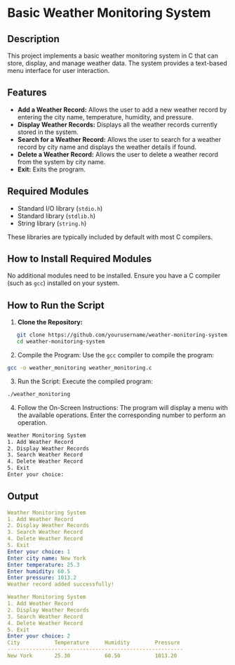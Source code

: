 # Basic Weather Monitoring System

## Description
This project implements a basic weather monitoring system in C that can store, display, and manage weather data. The system provides a text-based menu interface for user interaction.

## Features

- **Add a Weather Record:** Allows the user to add a new weather record by entering the city name, temperature, humidity, and pressure.
- **Display Weather Records:** Displays all the weather records currently stored in the system.
- **Search for a Weather Record:** Allows the user to search for a weather record by city name and displays the weather details if found.
- **Delete a Weather Record:** Allows the user to delete a weather record from the system by city name.
- **Exit:** Exits the program.

## Required Modules

- Standard I/O library (`stdio.h`)
- Standard library (`stdlib.h`)
- String library (`string.h`)

These libraries are typically included by default with most C compilers.

## How to Install Required Modules

No additional modules need to be installed. Ensure you have a C compiler (such as `gcc`) installed on your system.

## How to Run the Script

1. **Clone the Repository:**

```sh
   git clone https://github.com/yourusername/weather-monitoring-system.git
   cd weather-monitoring-system
```
2. Compile the Program:
Use the `gcc` compiler to compile the program:
```bash 
gcc -o weather_monitoring weather_monitoring.c
```
3. Run the Script:
Execute the compiled program:
```bash 
./weather_monitoring
```
4. Follow the On-Screen Instructions:
The program will display a menu with the available operations. Enter the corresponding number to perform an operation.
```bash 
Weather Monitoring System
1. Add Weather Record
2. Display Weather Records
3. Search Weather Record
4. Delete Weather Record
5. Exit
Enter your choice: 
```
## Output
```yaml
Weather Monitoring System
1. Add Weather Record
2. Display Weather Records
3. Search Weather Record
4. Delete Weather Record
5. Exit
Enter your choice: 1
Enter city name: New York
Enter temperature: 25.3
Enter humidity: 60.5
Enter pressure: 1013.2
Weather record added successfully!

Weather Monitoring System
1. Add Weather Record
2. Display Weather Records
3. Search Weather Record
4. Delete Weather Record
5. Exit
Enter your choice: 2
City           Temperature     Humidity        Pressure
--------------------------------------------------------
New York       25.30           60.50           1013.20
```
